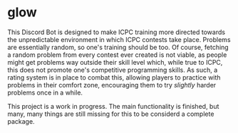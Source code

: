 # glow

This Discord Bot is designed to make ICPC training more directed towards the unpredictable environment in which ICPC contests take place. Problems are essentially random, so one's training should be too. Of course, fetching a random problem from every contest ever created is not viable, as people might get problems way outside their skill level which, while true to ICPC, this does not promote one's competitive programming skills. As such, a rating system is in place to combat this, allowing players to practice with problems in their comfort zone, encouraging them to try *slightly* harder problems once in a while.

This project is a work in progress. The main functionality is finished, but many, many things are still missing for this to be considerd a complete package.
